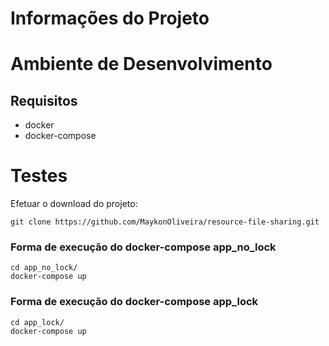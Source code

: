 # Informações do Projeto

# Ambiente de Desenvolvimento

## Requisitos

- docker
- docker-compose

# Testes
Efetuar o download do projeto:
```
git clone https://github.com/MaykonOliveira/resource-file-sharing.git
```


### Forma de execução do docker-compose app_no_lock
```
cd app_no_lock/
docker-compose up
```


### Forma de execução do docker-compose app_lock
```
cd app_lock/
docker-compose up
```

